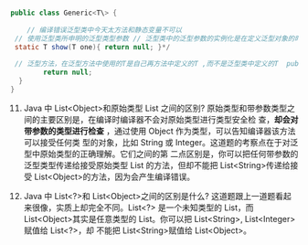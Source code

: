 ```java

public class Generic<T\> {  
  
    // 编译错误泛型类中今天太方法和静态变量不可以  
 // 使用泛型类所申明的泛型类型参数 // 泛型类中的泛型参数的实例化是在定义泛型对象的时候指定的。 // 静态变量不需要使用对象来调用。对象没有创建，如何确定泛型参数是何种类型 /\*   static T item;  
 static T show(T one){ return null; }*/  
  
 // 泛型方法，在泛型方法中使用的T是自己再方法中定义的T ,而不是泛型类中定义的T  public static<T\> T show(T one){  
        return null;  
  }  
}

```

11. Java 中 List&lt;Object&gt;和原始类型 List 之间的区别?
原始类型和带参数类型<Object>之间的主要区别是，在编译时编译器不会对原始类型进行类型安全检 查，**却会对带参数的类型进行检查**  ，通过使用 Object 作为类型，可以告知编译器该方法可以接受任何类 型的对象，比如 String 或 Integer。这道题的考察点在于对泛型中原始类型的正确理解。它们之间的第 二点区别是，你可以把任何带参数的泛型类型传递给接受原始类型 List 的方法，但却不能把 List&lt;String&gt;传递给接受 List&lt;Object&gt;的方法，因为会产生编译错误。  

12. Java 中 List&lt;?&gt;和 List&lt;Object&gt;之间的区别是什么? 
这道题跟上一道题看起来很像，实质上却完全不同。List&lt;?&gt; 是一个未知类型的 List，而 List&lt;Object&gt;其实是任意类型的 List。你可以把 List&lt;String&gt;, List&lt;Integer&gt;赋值给 List&lt;?&gt;，却 不能把 List&lt;String&gt;赋值给 List&lt;Object&gt;。